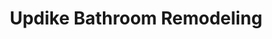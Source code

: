 ---
title: "Updike Bathroom Remodeling"
url: /indianapolis/updike-bathroom-remodeling/
shop: bathroom
---